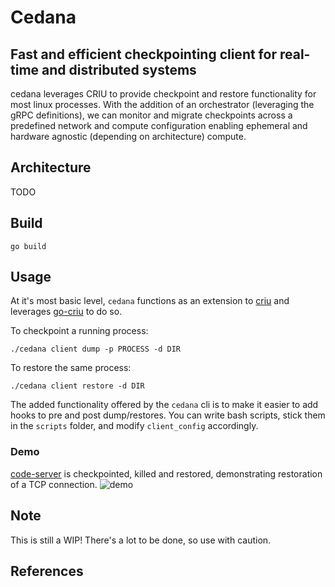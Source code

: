 # Cedana

## Fast and efficient checkpointing client for real-time and distributed systems

cedana leverages CRIU to provide checkpoint and restore functionality for most linux processes. With the addition of an orchestrator (leveraging the gRPC definitions), we can monitor and migrate checkpoints across a predefined network and compute configuration enabling ephemeral and hardware agnostic (depending on architecture) compute.

## Architecture 
TODO

## Build

```go build```

## Usage

At it's most basic level, `cedana` functions as an extension to [criu](https://criu.org/Main_Page) and leverages [go-criu](https://github.com/checkpoint-restore/go-criu) to do so.

To checkpoint a running process:

```./cedana client dump -p PROCESS -d DIR```

To restore the same process:

```./cedana client restore -d DIR```

The added functionality offered by the `cedana` cli is to make it easier to add hooks to pre and post dump/restores. You can write bash scripts, stick them in the `scripts` folder, and modify `client_config` accordingly.

### Demo
[code-server](https://github.com/coder/code-server) is checkpointed, killed and restored, demonstrating restoration of a TCP connection. 
![demo](https://user-images.githubusercontent.com/409327/190646592-6a2db9b0-d0c8-4e3b-9511-f7fa2245e393.gif)



## Note
This is still a WIP! There's a lot to be done, so use with caution.

## References

